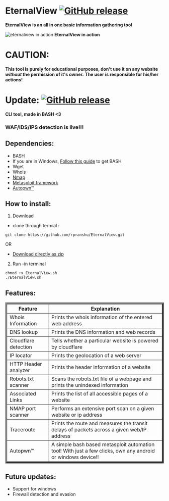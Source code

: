 # EternalView [![GitHub release](https://img.shields.io/badge/Built--With-<3-green.svg?style=flat-square?&colorA=e76b36&?&colorB=d55b33)]()

**EternalView is an all in one basic information gathering tool**


![eternalview in action](https://raw.githubusercontent.com/rpranshu/HTML-Website1/master/eternal.gif)
**EternalView in action**

# CAUTION:
**This tool is purely for educational purposes, don't use it on any website *without* the permission of it's owner.**
**The user is responsible for his/her actions!**


# Update:  [![GitHub release](https://img.shields.io/badge/Release-v2-green.svg?&colorA=024a70&?&colorB=0779b5)]()
**CLI tool, made in BASH <3**
### WAF/IDS/IPS detection is live!!!

## Dependencies:

  -  BASH
  -  If you are in Windows, [Follow this guide](https://www.howtogeek.com/249966/how-to-install-and-use-the-linux-bash-shell-on-windows-10/) to get BASH
  -  Wget
  -  Whois
  -  [Nmap](https://nmap.org/download.html)
  -  [Metasploit framework](https://metasploit.help.rapid7.com/docs/installing-the-metasploit-framework)
  -  [Autopwn™](https://github.com/rpranshu/Autopwn/releases/tag/2)
 
 ## How to install: 
 1. Download
 - clone through termial :
  ``` 
  git clone https://github.com/rpranshu/EternalView.git
  ```
  OR
  - [Download directly as zip](https://github.com/rpranshu/EternalView/archive/master.zip)
  2. Run
  -in terminal
  ```
  chmod +x EternalView.sh
  ./EternalView.sh
  ```
  
## Features:
<table border="5" align=center>
  <tr><th>Feature</th><th align=center>Explanation</th></tr>
  <tr><td>Whois Information</td><td>Prints the whois information of the entered web address</td></tr>
  <tr><td>DNS lookup</td><td>Prints the DNS information and web records</td></tr>
  <tr><td>Cloudflare detection</td><td>Tells whether a particular website is powered by cloudflare</td></tr>
  <tr><td>IP locator</td><td>Prints the geolocation of a web server</td></tr>
  <tr><td>HTTP Header analyzer</td><td>Prints the header information of a website</td></tr>
  <tr><td>Robots.txt scanner</td><td>Scans the robots.txt file of a webpage and prints the unindexed information</td></tr>
  <tr><td>Associated Links</td><td>Prints the list of all accessible pages of a website</td></tr>
  <tr><td>NMAP port scanner</td><td>Performs an extensive port scan on a given website or ip address</td></tr>
  <tr><td>Traceroute</td><td>Prints the route and measures the transit delays of packets across a given web/IP address</td></tr>
  <tr><td>Autopwn™</td><td>A simple bash based metasploit automation tool! With just a few clicks, own any android or windows device!!</td></tr>
</table>
  
## Future updates:
 - Support for windows<br>
 - Firewall detection and evasion<br>
